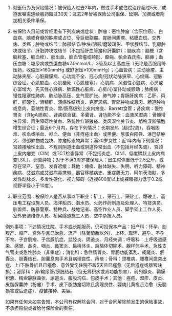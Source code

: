 1. 就医行为及保险情况：被保险人过去2年内，做过手术或住院治疗超过5天、或遵医嘱需连续服药超过30天；过去2年曾被保险公司拒保、延期、加费或者附加相关条件承保。

2. 被保险人目前或曾经患有下列疾病或症状：肿瘤：恶性肿瘤（含原位癌）、白血病、脑或脊髓的肿瘤或占位、骨巨细胞瘤、胃肠间质瘤、粘膜白斑、交界痣、类癌；肿物或结节：肺部结节/肿块/阴影/磨玻璃影、甲状腺结节、乳房肿块或结节、肝脏肿块或结节（不包括肝血管瘤和肝囊肿）；脑疾病：脑梗（含脑栓塞、脑血栓）、脑出血、脑血管瘤或畸形、癫痫、帕金森氏病、脑瘫；血压血糖：糖尿病或空腹血糖≥7.0mmol/L、2级及以上高血压（无论是否服用降压药，收缩压≥160mmHg 或舒张压≥100mmHg）；心血管病：主动脉瘤、主动脉夹层、心脏瓣膜病、心功能不全、冠心病/冠状动脉狭窄、心绞痛、冠脉综合征、心肌缺血、心肌梗死（心肌梗塞）、心肌病、风湿性心脏病、心房或心室增大、先天性心脏病、肺源性心脏病、心房/心室扑动或颤动；肺疾病：慢性阻塞性肺病、肺动脉高压、支气管扩张、肺气肿；胃肠肝疾病：乙肝、丙肝、肝硬化、酒精肝、溃疡性结肠炎、克罗恩病、胃部肿物或息肉、肠道肿物或息肉、萎缩性胃炎、胃/肠高级别上皮内瘤变、Barrett食管；肾疾病：慢性肾炎（含lgA肾病）、肾病综合征、多囊肾、肾功能不全；血液风湿病：骨髓增生异常、再生障碍性贫血、系统性红斑狼疮、类风湿性关节炎、朗格汉斯细胞增生综合征；最近6个月内，存在下列情况：长期发热（超过2周）、吞咽困难、咳血或咯血、呕血、便血（非痔疮出血）或黑便、尿蛋白阳性、淋巴结肿大、颈部肿物或包块、肿瘤标志物异常；满20岁女性：近1年内有下列情况：宫颈接触性出血、不规则阴道出血或阴道异常出血（不包括月经失调）、宫颈上皮内瘤变（CIN）或TCT检查异常（不包括炎症、CIN1、低度鳞状上皮内病变LSIL）、卵巢肿物；对于不满3周岁被保险人：出生时体重低于2.5公斤，或存在早产、窒息、发育迟缓；其他：瘫痪、肢体缺失、失明，听力障碍、精神疾病、艾滋病或艾滋病毒携带、器官移植病史、重症肌无力、阿尔茨海默、多发性动脉炎、多发性硬化、视力障碍（近视800度以上或裸眼视力低于0.2或视野半径小于10度）。

3. 职业范围：被保险人是否从事以下职业：矿工、采石工、采砂工、爆破工、高压电工程设施人员、海洋船员、潜水员、火药炸药制造及处理人、特技演员、驯兽师、防暴警察、特种兵、战地记者、高空作业人员、脚手架上工作人员、室外安装维修人员、桥梁隧道施工人员、空中杂技人员。

例外事项：下述情况住院、手术或长期服药，仍可投保本产品：妇产科：怀孕、剖腹产、顺产、宫外孕且已治愈、流产（除葡萄胎以外）、上环、取环、避孕、不孕不育、子宫肌瘤、子宫腺肌症、盆腔炎、阴道炎、月经失调；呼吸科：上呼吸道感染、感冒、鼻炎、咽炎、鼻窦炎、扁桃体炎、扁桃体切除术、腺样体手术、急性支气管炎或急性肺炎（非重症）；消化科：急性肠胃炎、胃肠功能紊乱、阑尾炎、胆囊炎、胆囊结石、胆囊息肉手术且病理良性、痔疮；骨科：颈椎病、腰椎间盘突出症、上/下肢骨折且已痊愈、意外受伤住院不超5天且已痊愈（无后遗症或器官缺损）；泌尿科：肾/输尿管/膀胱结石（但无肾积水或肾功能损害）、前列腺炎、鞘膜积液、精索静脉曲张、尿道炎、腹股沟疝、包皮手术；其他：痤疮、湿疹、皮炎、皮脂腺囊肿（粉瘤）手术、皮下脂肪瘤切除且病理良性、婴幼儿黄疸且治愈（无脑损害或后遗症）、疫苗接种、美容。

如果有任何未如实告知，本公司有权解除合同，对于合同解除前发生的保险事故，不承担赔偿或者给付保险金的责任。